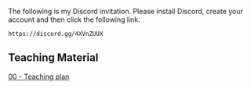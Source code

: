 The following is my Discord invitation.   Please install Discord, create your account and then click the following link.

```
https://discord.gg/4XVnZUUX
```

## Teaching Material

[00 - Teaching plan](https://hkct365-my.sharepoint.com/:b:/r/personal/garrickho_hkct_edu_hk/Documents/For%20Students/2022-23_03CIT4057/plan/TeachingPlan.pdf?csf=1&web=1&e=Gf4F2H)
